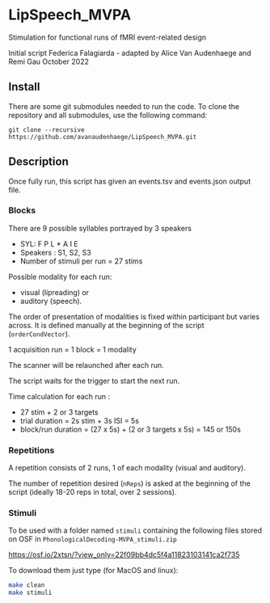 # LipSpeech_MVPA

Stimulation for functional runs of fMRI event-related design

Initial script Federica Falagiarda - adapted by Alice Van Audenhaege and Remi Gau
October 2022

## Install

There are some git submodules needed to run the code. 
To clone the repository and all submodules, use the following command:

```
git clone --recursive https://github.com/avanaudenhaege/LipSpeech_MVPA.git
```

## Description

Once fully run, this script has given an events.tsv and events.json output file.

### Blocks

There are 9 possible syllables portrayed by 3 speakers

- SYL: F P L \* A I E
- Speakers : S1, S2, S3
- Number of stimuli per run = 27 stims

Possible modality for each run:

- visual (lipreading) or
- auditory (speech).

The order of presentation of modalities is fixed within participant but varies
across. It is defined manually at the beginning of the script
(`orderCondVector`).

1 acquisition run = 1 block = 1 modality

The scanner will be relaunched after each run.

The script waits for the trigger to start the next run.

Time calculation for each run :

- 27 stim + 2 or 3 targets
- trial duration = 2s stim + 3s ISI = 5s
- block/run duration = (27 x 5s) + (2 or 3 targets x 5s) = 145 or 150s

### Repetitions

A repetition consists of 2 runs, 1 of each modality (visual and auditory).

The number of repetition desired (`nReps`) is asked at the beginning of the
script (ideally 18-20 reps in total, over 2 sessions).


### Stimuli

To be used with a folder named `stimuli` containing the following files stored
on OSF in `PhonologicalDecoding-MVPA_stimuli.zip`

https://osf.io/2xtsn/?view_only=22f09bb4dc5f4a11823103141ca2f735

To download them just type (for MacOS and linux):

```bash
make clean
make stimuli
```
